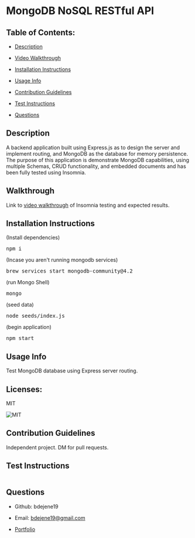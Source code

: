 # MongoDB NoSQL RESTful API

## Table of Contents:

- [Description](#description)</a>
- [Video Walkthrough](#walkthrough)
- [Installation Instructions](#installation-instructions)

- [Usage Info](#usage-info)

- [Contribution Guidelines](#contribution-guidelines)

- [Test Instructions](#test-instructions)

- [Questions](#questions)

## Description

A backend application built using Express.js as to design the server and implement routing, and MongoDB as the database for memory persistence. The purpose of this application is demonstrate MongoDB capabilities, using multiple Schemas, CRUD functionality, and embedded documents and has been fully tested using Insomnia.

## Walkthrough

Link to [video walkthrough](https://drive.google.com/file/d/1nTvNPCWAA5cyRZUtDhDUKx5B2ZBovzRa/view?usp=sharing) of Insomnia testing and expected results.

## Installation Instructions

(Install dependencies)

<pre>npm i</pre>

(Incase you aren't running mongodb services)

<pre>brew services start mongodb-community@4.2</pre>

(run Mongo Shell)

<pre>mongo</pre>

(seed data)

<pre>node seeds/index.js</pre>

(begin application)

<pre>npm start</pre>

## Usage Info

Test MongoDB database using Express server routing.

## Licenses:

MIT

<img src=https://img.shields.io/badge/License-MIT-orange.svg alt=MIT>

## Contribution Guidelines

Independent project. DM for pull requests.

## Test Instructions

<pre></pre>

## Questions

- Github: bdejene19

- Email: bdejene19@gmail.com

- [Portfolio](https://bdejene19.github.io/updatedPortfolio/)
